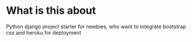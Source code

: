 # What is this about
Python django project starter for newbies, who want to integrate bootstrap css and heroku for deployment